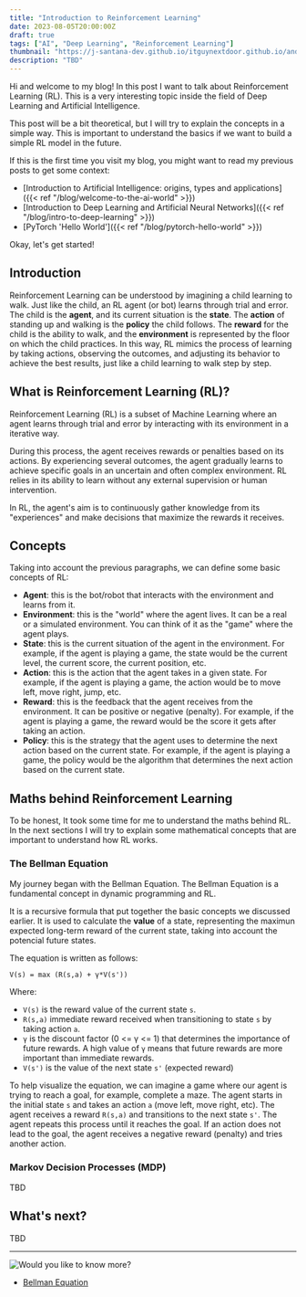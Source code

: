 ```yaml
---
title: "Introduction to Reinforcement Learning"
date: 2023-08-05T20:00:00Z
draft: true
tags: ["AI", "Deep Learning", "Reinforcement Learning"]
thumbnail: "https://j-santana-dev.github.io/itguynextdoor.github.io/andrea-de-santis-zwd435-ewb4-unsplash.jpg"
description: "TBD"
---
```


Hi and welcome to my blog! In this post I want to talk about Reinforcement Learning (RL). This is a very interesting topic inside the field of Deep Learning and Artificial Intelligence.

This post will be a bit theoretical, but I will try to explain the concepts in a simple way. This is important to understand the basics if we want to build a simple RL model in the future.

If this is the first time you visit my blog, you might want to read my previous posts to get some context:
* [Introduction to Artificial Intelligence: origins, types and applications]({{< ref "/blog/welcome-to-the-ai-world" >}})
* [Introduction to Deep Learning and Artificial Neural Networks]({{< ref "/blog/intro-to-deep-learning" >}})
* [PyTorch \'Hello World\']({{< ref "/blog/pytorch-hello-world" >}})

Okay, let's get started!

## Introduction
Reinforcement Learning can be understood by imagining a child learning to walk. Just like the child, an RL agent (or bot) learns through trial and error. The child is the **agent**, and its current situation is the **state**. The **action** of standing up and walking is the **policy** the child follows. The **reward** for the child is the ability to walk, and the **environment** is represented by the floor on which the child practices. In this way, RL mimics the process of learning by taking actions, observing the outcomes, and adjusting its behavior to achieve the best results, just like a child learning to walk step by step.

## What is Reinforcement Learning (RL)?
Reinforcement Learning (RL) is a subset of Machine Learning where an agent learns through trial and error by interacting with its environment in a iterative way.

During this process, the agent receives rewards or penalties based on its actions. By experiencing several outcomes, the agent gradually learns to achieve specific goals in an uncertain and often complex environment. RL relies in its ability to learn without any external supervision or human intervention.

In RL, the agent's aim is to continuously gather knowledge from its "experiences" and make decisions that maximize the rewards it receives.

## Concepts
Taking into account the previous paragraphs, we can define some basic concepts of RL:

* **Agent**: this is the bot/robot that interacts with the environment and learns from it.
* **Environment**: this is the "world" where the agent lives. It can be a real or a simulated environment. You can think of it as the "game" where the agent plays.
* **State**: this is the current situation of the agent in the environment. For example, if the agent is playing a game, the state would be the current level, the current score, the current position, etc.
* **Action**: this is the action that the agent takes in a given state. For example, if the agent is playing a game, the action would be to move left, move right, jump, etc.
* **Reward**: this is the feedback that the agent receives from the environment. It can be positive or negative (penalty). For example, if the agent is playing a game, the reward would be the score it gets after taking an action.
* **Policy**: this is the strategy that the agent uses to determine the next action based on the current state. For example, if the agent is playing a game, the policy would be the algorithm that determines the next action based on the current state.

## Maths behind Reinforcement Learning
To be honest, It took some time for me to understand the maths behind RL. In the next sections I will try to explain some mathematical concepts that are important to understand how RL works.

### The Bellman Equation
My journey began with the Bellman Equation. The Bellman Equation is a fundamental concept in dynamic programming and RL.

It is a recursive formula that put together the basic concepts we discussed earlier. It is used to calculate the **value** of a state, representing the maximun expected long-term reward of the current state, taking into account the potencial future states. 

The equation is written as follows:

```latex
V(s) = max (R(s,a) + γ*V(s'))
```
Where:
* `V(s)` is the reward value of the current state `s`.
* `R(s,a)` immediate reward received when transitioning to state `s` by taking action `a`.
* `γ` is the discount factor (0 <= γ <= 1) that determines the importance of future rewards. A high value of `γ` means that future rewards are more important than immediate rewards.
* `V(s')` is the value of the next state `s'` (expected reward)

To help visualize the equation, we can imagine a game where our agent is trying to reach a goal, for example, complete a maze. The agent starts in the initial state `s` and takes an action `a` (move left, move right, etc). The agent receives a reward `R(s,a)` and transitions to the next state `s'`. The agent repeats this process until it reaches the goal. If an action does not lead to the goal, the agent receives a negative reward (penalty) and tries another action.

### Markov Decision Processes (MDP)
TBD

## What's next?
TBD

---

![Would you like to know more?](https://j-santana-dev.github.io/itguynextdoor.github.io/know-more.png)

* [Bellman Equation](https://en.wikipedia.org/wiki/Bellman_equation)